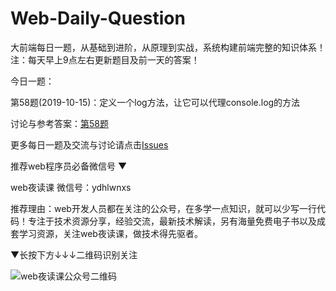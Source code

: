 # Web-Daily-Question
大前端每日一题，从基础到进阶，从原理到实战，系统构建前端完整的知识体系！
注：每天早上9点左右更新题目及前一天的答案！

今日一题：  

第58题(2019-10-15)：定义一个log方法，让它可以代理console.log的方法

讨论与参考答案：[第58题](https://github.com/qappleh/Web-Daily-Question/issues/60)
  
更多每日一题及交流与讨论请点击[Issues](https://github.com/qappleh/Web-Daily-Question/issues)

推荐web程序员必备微信号 
▼

web夜读课
微信号：ydhlwnxs

推荐理由：web开发人员都在关注的公众号，在多学一点知识，就可以少写一行代码！专注于技术资源分享，经验交流，最新技术解读，另有海量免费电子书以及成套学习资源，关注web夜读课，做技术得先驱者。

 ▼长按下方↓↓↓二维码识别关注
 
![web夜读课公众号二维码](https://github.com/qappleh/Web-Daily-Question/blob/master/qrcode_for_gh_64b8beeaaf09_344.jpg)
